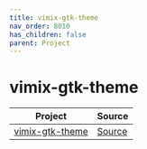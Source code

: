 ```yaml
---
title: vimix-gtk-theme
nav_order: 8010
has_children: false
parent: Project
---
```



# vimix-gtk-theme

| Project | Source |
| --- | --- |
| [vimix-gtk-theme](https://github.com/samwhelp/theme-factory-vimix/tree/main/project/vimix-gtk-theme) | [Source](https://github.com/vinceliuice/vimix-gtk-themes) |
